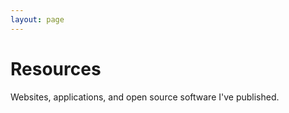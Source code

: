 ```yaml
---
layout: page
---
```


# Resources

Websites, applications, and open source software I've published.
